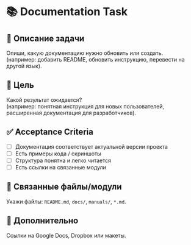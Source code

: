 # 📚 Documentation Task

## 📌 Описание задачи
Опиши, какую документацию нужно обновить или создать.  
(например: добавить README, обновить инструкцию, перевести на другой язык).

## 🎯 Цель
Какой результат ожидается?  
(например: понятная инструкция для новых пользователей, расширенная документация для разработчиков).

## ✅ Acceptance Criteria
- [ ] Документация соответствует актуальной версии проекта  
- [ ] Есть примеры кода / скриншоты  
- [ ] Структура понятна и легко читается  
- [ ] Есть ссылки на связанные модули  

## 📂 Связанные файлы/модули
Укажи файлы: `README.md`, `docs/`, `manuals/`, `*.md`.

## 🔗 Дополнительно
Ссылки на Google Docs, Dropbox или макеты.